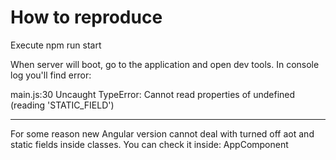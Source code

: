 # How to reproduce

Execute npm run start

When server will boot, go to the application and open dev tools.
In console log you'll find error:

main.js:30 Uncaught TypeError: Cannot read properties of undefined (reading 'STATIC_FIELD')

-----

For some reason new Angular version cannot deal 
with turned off aot and static fields inside classes.
You can check it inside: AppComponent
